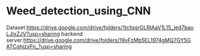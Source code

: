 # Weed_detection_using_CNN
Dataset:https://drive.google.com/drive/folders/1tcfqgrGLRIAaV1L15_Ied7baoLJIxZJV?usp=sharing
backend server:https://drive.google.com/drive/folders/19vFzMb5EL1974gMQ7GY5GATCqhizxFn_?usp=sharing
